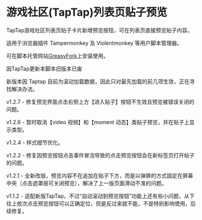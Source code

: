 # 游戏社区(TapTap)列表页贴子预览

TapTap游戏社区列表页贴子卡片新增预览按钮，可在列表页直接预览贴子内容。

适用于浏览器插件 Tampermonkey 及 Violentmonkey 等用户脚本管理器。

可在脚本托管网站[GreasyFork](https://greasyfork.org/zh-CN/scripts/402945-%E6%B8%B8%E6%88%8F%E7%A4%BE%E5%8C%BA-taptap-%E5%88%97%E8%A1%A8%E9%A1%B5%E8%B4%B4%E5%AD%90%E9%A2%84%E8%A7%88)上安装使用。

因TapTap更新本脚本旧版本已废

新版本因 Taptap 目前为滚动加载数据，因此只对最先加载的前几项生效，正在寻找解决办法。

v1.2.7 - 修复预览界面点击右侧上方【进入贴子】按钮不生效且预览被错误关闭的问题。

v1.2.6 - 暂时取消【video 视频】和【moment 动态】类贴子预览，并在贴子上显示类型。

v1.2.4 - 样式细节优化。

v1.2.2 - 修复因预览按钮点击事件冒泡导致的点击预览按钮会在新标签页打开帖子的问题。

v1.2.1 - 全新改版，预览内容不在追加在贴子下方，而是以弹屏的方式固定在屏幕中央（点击遮罩层可关闭预览），解决了上一版页面滑动不准的问题。

v1.1.2 - 适配新版TapTap，不过“自动滚动到预览按钮”功能上还有些小问题，从下往上依次点击预览按钮可以正确定位，但是反过来就不能，不是特别影响使用，后续修复。
